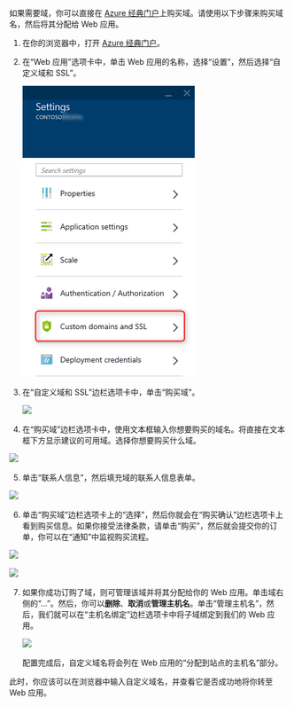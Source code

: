 如果需要域，你可以直接在 [Azure 经典门户](https://manage.windowsazure.cn)上购买域。请使用以下步骤来购买域名，然后将其分配给 Web 应用。

1. 在你的浏览器中，打开 [Azure 经典门户](https://manage.windowsazure.cn)。

2. 在“Web 应用”选项卡中，单击 Web 应用的名称，选择“设置”，然后选择“自定义域和 SSL”。

	![](./media/custom-dns-web-site/dncmntask-cname-6.png)

3. 在“自定义域和 SSL”边栏选项卡中，单击“购买域”。

	![](./media/custom-dns-web-site/dncmntask-cname-buydomains-1.png)

4. 在“购买域”边栏选项卡中，使用文本框输入你想要购买的域名。将直接在文本框下方显示建议的可用域。选择你想要购买什么域。

  ![](./media/custom-dns-web-site/dncmntask-cname-buydomains-2.png)

5. 单击“联系人信息”，然后填充域的联系人信息表单。

  ![](./media/custom-dns-web-site/dncmntask-cname-buydomains-3.png)

6. 单击“购买域”边栏选项卡上的“选择”，然后你就会在“购买确认”边栏选项卡上看到购买信息。如果你接受法律条款，请单击“购买”，然后就会提交你的订单，你可以在“通知”中监视购买流程。

  ![](./media/custom-dns-web-site/dncmntask-cname-buydomains-4.png)

  ![](./media/custom-dns-web-site/dncmntask-cname-buydomains-5.png)

7. 如果你成功订购了域，则可管理该域并将其分配给你的 Web 应用。单击域右侧的“...”。然后，你可以**删除**、**取消**或**管理主机名**。单击“管理主机名”，然后，我们就可以在“主机名绑定”边栏选项卡中将子域绑定到我们的 Web 应用。

	![](./media/custom-dns-web-site/dncmntask-cname-buydomains-6.png)

	配置完成后，自定义域名将会列在 Web 应用的“分配到站点的主机名”部分。

此时，你应该可以在浏览器中输入自定义域名，并查看它是否成功地将你转至 Web 应用。

<!---HONumber=64-->